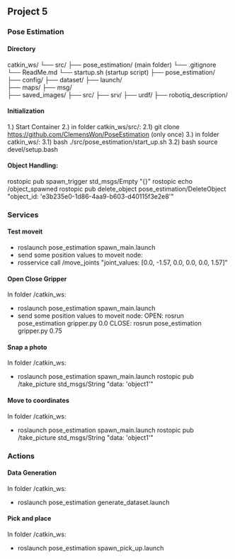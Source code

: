 ## Project 5

### Pose Estimation

#### Directory

catkin_ws/
└── src/
├── pose_estimation/ (main folder)
└── .gitignore
└── ReadMe.md
└── startup.sh (startup script)
├── pose_estimation/  
 ├── config/
├── dataset/
├── launch/  
 ├── maps/
├── msg/  
 ├── saved_images/
├── src/
├── srv/
├── urdf/
├── robotiq_description/

#### Initialization

1.) Start Container
2.) in folder catkin_ws/src/:
2.1) git clone https://github.com/ClemensWon/PoseEstimation (only once)
3.) in folder catkin_ws/:
3.1) bash ./src/pose_estimation/start_up.sh
3.2) bash source devel/setup.bash

#### Object Handling:

rostopic pub spawn_trigger std_msgs/Empty "{}"
rostopic echo /object_spawned
rostopic pub delete_object pose_estimation/DeleteObject "object_id: 'e3b235e0-1d86-4aa9-b603-d40115f3e2e8'"

### Services

#### Test moveit

- roslaunch pose_estimation spawn_main.launch
- send some position values to moveit node:
- rosservice call /move_joints "joint_values: [0.0, -1.57, 0.0, 0.0, 0.0, 1.57]"

#### Open Close Gripper

In folder /catkin_ws:

- roslaunch pose_estimation spawn_main.launch
- send some position values to moveit node:
  OPEN:
  rosrun pose_estimation gripper.py 0.0
  CLOSE:
  rosrun pose_estimation gripper.py 0.75

#### Snap a photo

In folder /catkin_ws:

- roslaunch pose_estimation spawn_main.launch
  rostopic pub /take_picture std_msgs/String "data: 'object1'"

#### Move to coordinates

In folder /catkin_ws:

- roslaunch pose_estimation spawn_main.launch
  rostopic pub /take_picture std_msgs/String "data: 'object1'"

### Actions

#### Data Generation

In folder /catkin_ws:

- roslaunch pose_estimation generate_dataset.launch

#### Pick and place

In folder /catkin_ws:

- roslaunch pose_estimation spawn_pick_up.launch
